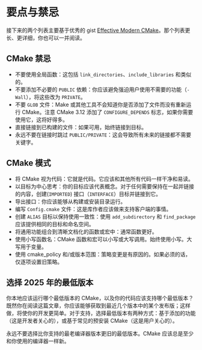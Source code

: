 # 要点与禁忌 #

接下来的两个列表主要基于优秀的 gist [Effective Modern CMake](https://gist.github.com/mbinna/c61dbb39bca0e4fb7d1f73b0d66a4fd1)。那个列表更长、更详细，你也可以一并阅读。

## CMake 禁忌

- 不要使用全局函数：这包括 `link_directories`、`include_libraries` 和类似的。
- 不要添加不必要的 `PUBLIC` 依赖：你应该避免强迫用户使用不需要的功能（`-Wall`），将这些改为 `PRIVATE`。
- 不要 `GLOB` 文件：Make 或其他工具不会知道你是否添加了文件而没有重新运行 CMake。注意 CMake 3.12 添加了 `CONFIGURE_DEPENDS` 标志，如果你需要使用它，这将好得多。
- 直接链接到已构建的文件：如果可用，始终链接到目标。
- 永远不要在链接时跳过 `PUBLIC/PRIVATE`：这会导致所有未来的链接都不需要关键字。

## CMake 模式

- 将 CMake 视为代码：它就是代码。它应该和其他所有代码一样干净和易读。
- 以目标为中心思考：你的目标应该代表概念。对于任何需要保持在一起并链接的内容，创建(`IMPORTED`) 接口（`INTERFACE`）目标并链接到它。
- 导出接口：你应该能够从构建或安装目录运行。
- 编写 `Config.cmake` 文件：这是库作者应该做来支持客户端的事情。
- 创建 `ALIAS` 目标以保持使用一致性：使用 `add_subdirectory` 和 `find_package` 应该提供相同的目标和命名空间。
- 将通用功能组合到清晰文档化的函数或宏中：通常函数更好。
- 使用小写函数名：CMake 函数和宏可以小写或大写调用。始终使用小写。大写用于变量。
- 使用 cmake_policy 和/或版本范围：策略变更是有原因的。如果必须的话，仅逐项设置旧策略。

## 选择 2025 年的最低版本

你本地应该运行哪个最低版本的 CMake，以及你的代码应该支持哪个最低版本？既然你在阅读这篇文章，你应该能够获取到最近几个版本中的某个发布版；这样做，将使你的开发更简单。对于支持，选择最低版本有两种方式：基于添加的功能（这是开发者关心的），或基于常见的预安装 CMake（这是用户关心的）。

永远不要选择比你支持的最老编译器版本更旧的最低版本。CMake 应该总是至少和你使用的编译器一样新。
